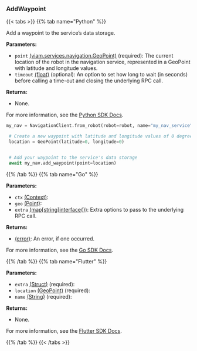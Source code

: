 ### AddWaypoint

{{< tabs >}}
{{% tab name="Python" %}}

Add a waypoint to the service’s data storage.

**Parameters:**

- `point` [(viam.services.navigation.GeoPoint)](<INSERT PARAM TYPE LINK>) (required): The current location of the robot in the navigation service, represented in a GeoPoint with latitude and longitude values.
- `timeout` [(float)](<INSERT PARAM TYPE LINK>) (optional): An option to set how long to wait (in seconds) before calling a time-out and closing the underlying RPC call.

**Returns:**

- None.

For more information, see the [Python SDK Docs](https://python.viam.dev/autoapi/viam/services/navigation/client/index.html#viam.services.navigation.client.NavigationClient.add_waypoint).

``` python {class="line-numbers linkable-line-numbers"}
my_nav = NavigationClient.from_robot(robot=robot, name="my_nav_service")

 # Create a new waypoint with latitude and longitude values of 0 degrees
 location = GeoPoint(latitude=0, longitude=0)


 # Add your waypoint to the service's data storage
 await my_nav.add_waypoint(point=location)
```

{{% /tab %}}
{{% tab name="Go" %}}

**Parameters:**

- `ctx` [(Context)](https://pkg.go.dev/context#Context):
- `geo` [(Point)](https://pkg.go.dev/github.com/kellydunn/golang-geo#Point):
- `extra` [(map[string]interface\{\})](https://go.dev/blog/maps): Extra options to pass to the underlying RPC call.

**Returns:**

- [(error)](https://pkg.go.dev/builtin#error): An error, if one occurred.

For more information, see the [Go SDK Docs](https://pkg.go.dev/go.viam.com/rdk/services/navigation#Service).

{{% /tab %}}
{{% tab name="Flutter" %}}

**Parameters:**

- `extra` [(Struct)](<INSERT PARAM TYPE LINK>) (required):
- `location` [(GeoPoint)](https://flutter.viam.dev/viam_sdk/GeoPoint-class.html) (required):
- `name` [(String)](https://api.flutter.dev/flutter/dart-core/String-class.html) (required):

**Returns:**

- None.

For more information, see the [Flutter SDK Docs](https://flutter.viam.dev/viam_protos.service.navigation/NavigationServiceClient/addWaypoint.html).

{{% /tab %}}
{{< /tabs >}}

